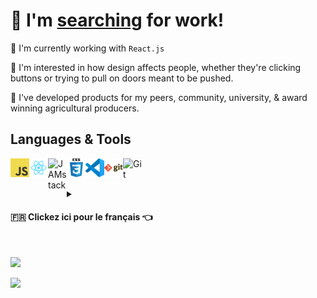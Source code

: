 # 💼 I'm <a href="https://www.linkedin.com/in/james-tedesco-802/">searching</a> for work!

🌱 I'm currently working with `React.js`

🔬 I'm interested in how design affects people, whether they're clicking buttons or trying to pull on doors meant to be pushed.

🧪 I've developed products for my peers, community, university, & award winning agricultural producers.

## Languages & Tools
<img align="left" alt="JavaScript" width="30px" src="https://raw.githubusercontent.com/github/explore/80688e429a7d4ef2fca1e82350fe8e3517d3494d/topics/javascript/javascript.png" />
<img align="left" alt="React" width="30px" src="https://raw.githubusercontent.com/github/explore/80688e429a7d4ef2fca1e82350fe8e3517d3494d/topics/react/react.png" />
<img align="left" alt="JAMstack" width="30px" src="https://d33wubrfki0l68.cloudfront.net/1d6248982d56f5b390b078f8ad053c3a6e61bfb2/ef690/img/logo/svg/jamstack_icon_original.svg" />
<img align="left" alt="CSS3" width="30px" src="https://raw.githubusercontent.com/github/explore/80688e429a7d4ef2fca1e82350fe8e3517d3494d/topics/css/css.png" />
<!--<img align="left" alt="Sass" width="26px" src="https://raw.githubusercontent.com/github/explore/80688e429a7d4ef2fca1e82350fe8e3517d3494d/topics/sass/sass.png" />-->
<img align="left" alt="Visual Studio Code" width="30px" src="https://raw.githubusercontent.com/github/explore/80688e429a7d4ef2fca1e82350fe8e3517d3494d/topics/visual-studio-code/visual-studio-code.png" />
<img align="left" alt="Git" width="30px" src="https://raw.githubusercontent.com/github/explore/80688e429a7d4ef2fca1e82350fe8e3517d3494d/topics/git/git.png" />

<img align="left" alt="Git" width="30px" src="https://user-images.githubusercontent.com/12516538/185584546-ab4cb52c-3cc1-40c3-9847-2ac9cb0a7465.png" />

<br><br>

<details>
  <summary><h4>🇫🇷 Clickez ici pour le français 👈</h4></summary>

<h3>Je cherche un emploi —   <a href="mailto: dev@jamestedesco.me?subject=Parlons de la programmation!">contactez-moi!</a></h3>

👨‍💻 J'ai familiarité avec HTML, CSS, Javascript, et plusieurs choses de la JAMstack (Javascript, APIs, & Markdown). Actuellement, je déploie mes sites de SSG avec le framework d'Eleventy sur Netlify. J'aime bien developer les applications pour une bonne expérience de l'utilisateur. 

📚J'adore apprendre, et mon dossier le montre. J'ai la capacité de surmonter les obstacles et résoudre les problèmes.

🗺 Je suis arrivé des États-Unis à Caen, en Normandie en janvier, parce que j'avais le désir d'apprendre et améliorer mon français. Pour le moment, j'ai un niveau de français B1, alors je pense que c'est un niveau suffisant pour les fonctions basique, mais j'aimerais — bien sûr — apprendre beaucoup plus. La vie en france? Je l'adore!
</details>

<br>

<!--Badge afforded by this cool cloud service: https://github.com/antonkomarev/github-profile-views-counter-->
![](https://komarev.com/ghpvc/?username=JamesMitofsky&style=flat-squrae)

<!--More comprehensive tracking provided by Y HYPE-->
![](https://hit.yhype.me/github/profile?user_id=12516538)
